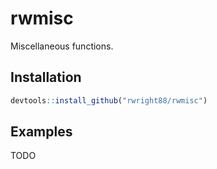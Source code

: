 
<!-- README.md is generated from README.Rmd. Please edit that file -->
rwmisc
======

Miscellaneous functions.

Installation
------------

``` r
devtools::install_github("rwright88/rwmisc")
```

Examples
--------

TODO
